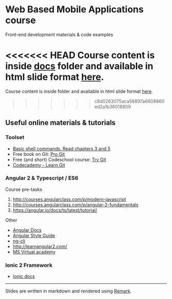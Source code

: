 # Web Based Mobile Applications course

Front-end development materials & code examples

<<<<<<< HEAD
Course content is inside [docs](docs/) folder and available in html slide format [here](https://mattpe.github.io/wbma/).
=======
Course content is inside <docs/> folder and available in html slide format [here](https://mattpe.github.io/wbma/).
>>>>>>> c8d0263075aca56897a6608860ed2a1b36018809

## Useful online materials & tutorials

### Toolset

- [Basic shell commands. Read chapters 3 and 5](http://vic.gedris.org/Manual-ShellIntro/1.2/ShellIntro.pdf)
- Free book on Git: [Pro Git](http://git-scm.com/book/en/v2)
- Free (and short) Codeschool course: [Try Git](https://www.codeschool.com/courses/try-git)
- [Codecademy - Learn Git](https://www.codecademy.com/learn/learn-git)

### Angular 2 & Typescript / ES6

Course pre-tasks

1. <http://courses.angularclass.com/p/modern-javascript>
2. <http://courses.angularclass.com/p/angular-2-fundamentals>
3. <https://angular.io/docs/ts/latest/tutorial/>

Other

- [Angular Docs](https://angular.io/docs/ts/latest/)
- [Angular Style Guide](https://angular.io/styleguide)
- [ng-cli](https://github.com/angular/angular-cli#installation)
- <http://learnangular2.com/>
- [MS Virtual academy](https://mva.microsoft.com/en-US/training-courses/introduction-to-angular-20-1654)

### Ionic 2 Framework

- [Ionic docs](https://ionicframework.com/docs/)

---

Slides are written in markdown and rendered using [Remark](https://github.com/gnab/remark/wiki). 
